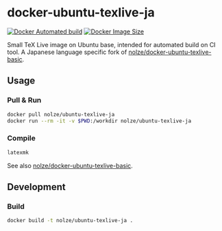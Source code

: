 # docker-ubuntu-texlive-ja

[![Docker Automated build](https://img.shields.io/docker/automated/nolze/ubuntu-texlive-ja.svg)](https://hub.docker.com/r/nolze/ubuntu-texlive-ja/)
[![Docker Image Size](https://images.microbadger.com/badges/image/nolze/ubuntu-texlive-ja.svg)](https://microbadger.com/images/nolze/ubuntu-texlive-ja "Get your own image badge on microbadger.com")

Small TeX Live image on Ubuntu base, intended for automated build on CI tool. A Japanese language specific fork of [nolze/docker-ubuntu-texlive-basic](https://github.com/nolze/docker-ubuntu-texlive-basic).

## Usage

### Pull & Run

```bash
docker pull nolze/ubuntu-texlive-ja
docker run --rm -it -v $PWD:/workdir nolze/ubuntu-texlive-ja
```

### Compile

```bash
latexmk
```

See also [nolze/docker-ubuntu-texlive-basic](https://github.com/nolze/docker-ubuntu-texlive-basic).

## Development

### Build

```bash
docker build -t nolze/ubuntu-texlive-ja .
```
